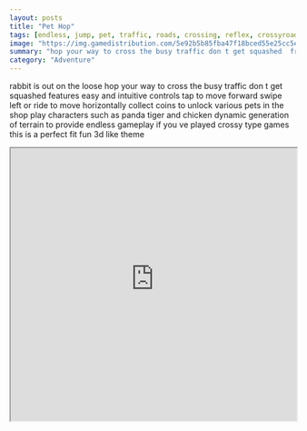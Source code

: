 ```yaml
---
layout: posts
title: "Pet Hop"
tags: [endless, jump, pet, traffic, roads, crossing, reflex, crossyroad, free, online, games, oyna, game, free, games, play, play, games]
image: "https://img.gamedistribution.com/5e92b5b85fba47f18bced55e25cc5e5e-1280x550.jpeg"
summary: "hop your way to cross the busy traffic don t get squashed  free online games oyna game free games play play games"
category: "Adventure"
---
```


rabbit is out on the loose hop your way to cross the busy traffic don t get squashed features easy and intuitive controls tap to move forward swipe left or ride to move horizontally collect coins to unlock various pets in the shop play characters such as panda tiger and chicken dynamic generation of terrain to provide endless gameplay if you ve played crossy type games this is a perfect fit fun 3d like theme

<iframe width="100%" height="480px;" src="https://html5.gamedistribution.com/5e92b5b85fba47f18bced55e25cc5e5e/"></iframe>